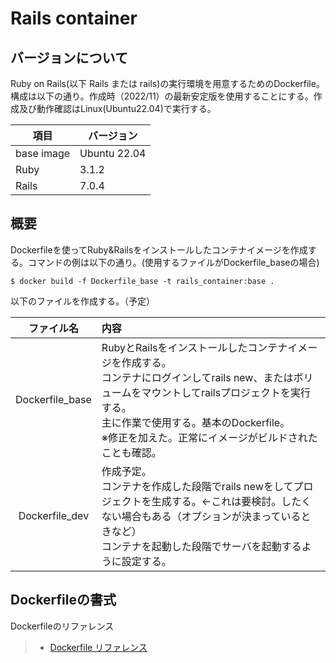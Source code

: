 # Rails container
## バージョンについて
Ruby on Rails(以下 Rails または rails)の実行環境を用意するためのDockerfile。構成は以下の通り。作成時（2022/11）の最新安定版を使用することにする。作成及び動作確認はLinux(Ubuntu22.04)で実行する。

|項目|バージョン|
|-|-|
|base image|Ubuntu 22.04|
|Ruby|3.1.2|
|Rails|7.0.4|

## 概要
Dockerfileを使ってRuby&Railsをインストールしたコンテナイメージを作成する。コマンドの例は以下の通り。(使用するファイルがDockerfile_baseの場合)
```
$ docker build -f Dockerfile_base -t rails_container:base .
```

以下のファイルを作成する。（予定）

|ファイル名|内容|
|:---:|:---|
|Dockerfile_base|RubyとRailsをインストールしたコンテナイメージを作成する。<br>コンテナにログインしてrails new、またはボリュームをマウントしてrailsプロジェクトを実行する。<br>主に作業で使用する。基本のDockerfile。<br>※修正を加えた。正常にイメージがビルドされたことも確認。|
|Dockerfile_dev|作成予定。<br>コンテナを作成した段階でrails newをしてプロジェクトを生成する。←これは要検討。したくない場合もある（オプションが決まっているときなど）<br>コンテナを起動した段階でサーバを起動するように設定する。|

## Dockerfileの書式
Dockerfileのリファレンス
> - [Dockerfile リファレンス](https://matsuand.github.io/docs.docker.jp.onthefly/engine/reference/builder/)